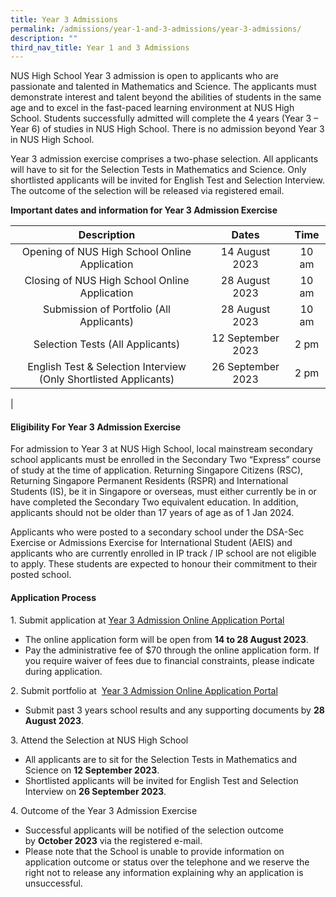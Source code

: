 ```yaml
---
title: Year 3 Admissions
permalink: /admissions/year-1-and-3-admissions/year-3-admissions/
description: ""
third_nav_title: Year 1 and 3 Admissions
---
```

NUS High School Year 3 admission is open to applicants who are passionate and talented in Mathematics and Science. The applicants must demonstrate interest and talent beyond the abilities of students in the same age and to excel in the fast-paced learning environment at NUS High School. Students successfully admitted will complete the 4 years (Year 3 – Year 6) of studies in NUS High School. There is no admission beyond Year 3 in NUS High School.

Year 3 admission exercise comprises a two-phase selection. All applicants will have to sit for the Selection Tests in Mathematics and Science. Only shortlisted applicants will be invited for English Test and Selection Interview. The outcome of the selection will be released via registered email.

**Important dates and information for Year 3 Admission Exercise**

| Description | Dates | Time |
|:---:|:---:|:---:|
| Opening of NUS High School Online Application | 14 August 2023 | 10 am |
| Closing of NUS High School Online Application | 28 August 2023 | 10 am |
| Submission of Portfolio (All Applicants) | 28 August 2023 | 10 am |
| Selection Tests (All Applicants) | 12 September 2023 | 2 pm |
|  English Test & Selection Interview (Only Shortlisted Applicants) | 26 September 2023 |  2 pm |
|

#### **Eligibility For Year 3 Admission Exercise**
For admission to Year 3 at NUS High School, local mainstream secondary school applicants must be enrolled in the Secondary Two “Express” course of study at the time of application. Returning Singapore Citizens (RSC), Returning Singapore Permanent Residents (RSPR) and International Students (IS), be it in Singapore or overseas, must either currently be in or have completed the Secondary Two equivalent education. In addition, applicants should not be older than 17 years of age as of 1 Jan 2024.

Applicants who were posted to a secondary school under the DSA-Sec Exercise or Admissions Exercise for International Student (AEIS) and applicants who are currently enrolled in IP track / IP school are not eligible to apply. These students are expected to honour their commitment to their posted school.

#### **Application Process**
1\. Submit application at [Year 3 Admission Online Application Portal](https://form.gov.sg/61b07c1cfef0530013c85b9b) 

*  The online application form will be open from **14 to 28 August 2023**.
*   Pay the administrative fee of $70 through the online application form. If you require waiver of fees due to financial constraints, please indicate during application.

2\. Submit portfolio at  [Year 3 Admission Online Application Portal](https://form.gov.sg/61b07c1cfef0530013c85b9b) 
*   Submit past 3 years school results and any supporting documents by **28 August 2023**. 

3\. Attend the Selection at NUS High School
*   All applicants are to sit for the Selection Tests in Mathematics and Science on **12 September 2023**.
*   Shortlisted applicants will be invited for English Test and Selection Interview on **26 September 2023**.

4\. Outcome of the Year 3 Admission Exercise
*   Successful applicants will be notified of the selection outcome by **October 2023** via the registered e-mail.
*   Please note that the School is unable to provide information on application outcome or status over the telephone and we reserve the right not to release any information explaining why an application is unsuccessful.